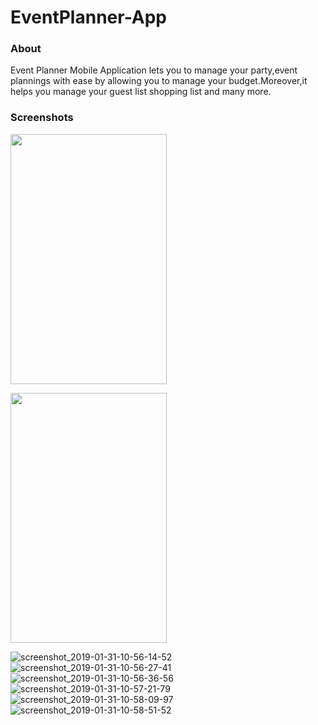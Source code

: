 # EventPlanner-App
<h3>About</h3>
Event Planner Mobile Application lets you to manage your party,event plannings with ease by allowing you to manage your budget.Moreover,it helps you manage your guest list
shopping list and many more.

<h3>Screenshots</h3>
<img src="https://user-images.githubusercontent.com/46498913/52032870-eae10800-2548-11e9-92af-c9fa526c13bf.png" width="250px" height="400px" float="left" padding="100px"></img>

<img src="https://user-images.githubusercontent.com/46498913/52032872-eb799e80-2548-11e9-9316-b12a07bd0979.png" width="250px" height="400px" padding="100px" ></img>



![screenshot_2019-01-31-10-56-14-52](https://user-images.githubusercontent.com/46498913/52032870-eae10800-2548-11e9-92af-c9fa526c13bf.png)
![screenshot_2019-01-31-10-56-27-41](https://user-images.githubusercontent.com/46498913/52032872-eb799e80-2548-11e9-9316-b12a07bd0979.png)
![screenshot_2019-01-31-10-56-36-56](https://user-images.githubusercontent.com/46498913/52032873-eb799e80-2548-11e9-9668-c3c78c2f497f.png)
![screenshot_2019-01-31-10-57-21-79](https://user-images.githubusercontent.com/46498913/52032875-eb799e80-2548-11e9-848b-b49bbc7f198d.png)
![screenshot_2019-01-31-10-58-09-97](https://user-images.githubusercontent.com/46498913/52032876-ec123500-2548-11e9-89ad-e1efa40fa853.png)
![screenshot_2019-01-31-10-58-51-52](https://user-images.githubusercontent.com/46498913/52032877-ec123500-2548-11e9-8be4-2409304d875e.png)
